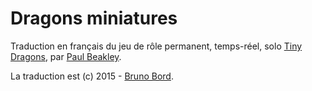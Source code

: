 # Dragons miniatures

Traduction en français du jeu de rôle permanent, temps-réel, solo [Tiny Dragons](http://tinydragonsrpg.tumblr.com/), par [Paul Beakley](https://plus.google.com/+PaulBeakley/posts).

La traduction est (c) 2015 - [Bruno Bord](http://jehaisleprintemps.net/).
